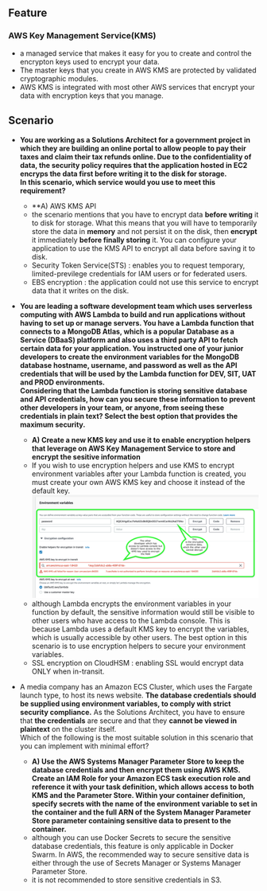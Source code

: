 ## Feature
### AWS Key Management Service(KMS)
- a managed service that makes it easy for you to create and control the encrypton keys used to encrypt your data. 
- The master keys that you create in AWS KMS are protected by validated cryptographic modules. 
- AWS KMS is integrated with most other AWS services that encrypt your data with encryption keys that you manage.


## Scenario
- **You are working as a Solutions Architect for a government project in which they are building an online portal to allow people to pay their taxes and claim their tax refunds online. Due to the confidentiality of data, the security policy requires that the application hosted in EC2 encryps the data first before writing it to the disk for storage.    
In this scenario, which service would you use to meet this requirement?**
  - **A) AWS KMS API
  - the scenario mentions that you have to encrypt data **before writing** it to disk for storage. What this means that you will have to temporarily store the data in **memory** and not persist it on the disk, then **encrypt** it immediately **before finally storing** it. You can configure your application to use the KMS API to encrypt all data before saving it to disk.
  - Security Token Service(STS) : enables you to request temporary, limited-previlege credentials for IAM users or for federated users. 
  - EBS encryption : the application could not use this service to encrypt data that it writes on the disk.

- **You are leading a software development team which uses serverless computing with AWS Lambda to build and run applications without having to set up or manage servers. You have a Lambda function that connects to a MongoDB Atlas, which is a popular Database as a Service (DBaaS) platform and also uses a third party API to fetch certain data for your application. You instructed one of your junior developers to create the environment variables for the MongoDB database hostname, username, and password as well as the API credentials that will be used by the Lambda function for DEV, SIT, UAT and PROD environments.    
Considering that the Lambda function is storing sensitive database and API credentials, how can you secure these information to prevent other developers in your team, or anyone, from seeing these credentials in plain text? Select the best option that provides the maximum security.**
  - **A) Create a new KMS key and use it to enable encryption helpers that leverage on AWS Key Management Service to store and encrypt the sesitive information**
  - If you wish to use encryption helpers and use KMS to encrypt environment variables after your Lambda function is created, you must create your own AWS KMS key and choose it instead of the default key. 
  ![kms](./image/kms-1.png)
  - although Lambda encrypts the environment variables in your function by default, the sensitive information would still be visible to other users who have access to the Lambda console. This is because Lambda uses a default KMS key to encrypt the variables, which is usually accessible by other users. The best option in this scenario is to use encryption helpers to secure your environment variables.
  - SSL encryption on CloudHSM : enabling SSL would encrypt data ONLY when in-transit.

- A media company has an Amazon ECS Cluster, which uses the Fargate launch type, to host its news website. **The database credentials should be supplied using environment variables, to comply with strict security compliance.** As the Solutions Architect, you have to ensure that **the credentials** are secure and that they **cannot be viewed in plaintext** on the cluster itself.    
Which of the following is the most suitable solution in this scenario that you can implement with minimal effort?
  - **A) Use the AWS Systems Manager Parameter Store to keep the database credentials and then encrypt them using AWS KMS. Create an IAM Role for your Amazon ECS task execution role and reference it with your task definition, which allows access to both KMS and the Parameter Store. Within your container definition, specify secrets with the name of the environment variable to set in the container and the full ARN of the System Manager Parameter Store parameter containing sensitive data to present to the container.**
  - although you can use Docker Secrets to secure the sensitive database credentials, this feature is only applicable in Docker Swarm. In AWS, the recommended way to secure sensitive data is either through the use of Secrets Manager or Systems Manager Parameter Store.
  - it is not recommended to store sensitive credentials in S3.
